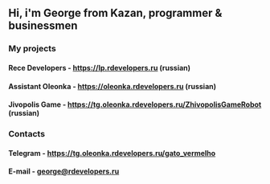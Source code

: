 ## Hi, i'm George from Kazan, programmer & businessmen
### My projects
#### Rece Developers - https://lp.rdevelopers.ru (russian)
#### Assistant Oleonka - https://oleonka.rdevelopers.ru (russian)
#### Jivopolis Game - https://tg.oleonka.rdevelopers.ru/ZhivopolisGameRobot (russian)
### Contacts
#### Telegram - https://tg.oleonka.rdevelopers.ru/gato_vermelho
#### E-mail - george@rdevelopers.ru
